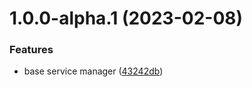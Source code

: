 # 1.0.0-alpha.1 (2023-02-08)


### Features

* base service manager ([43242db](https://github.com/parvum-lambda/pkg/commit/43242db7e95ff2b1ebb09b9843046f8263de1c76))
